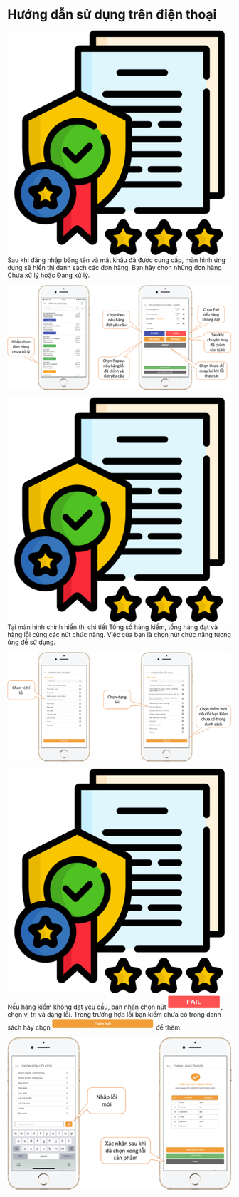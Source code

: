 # Hướng dẫn sử dụng trên điện thoại

![](../.gitbook/assets/compliant.png) Sau khi đăng nhập bằng tên và mật khẩu đã được cung cấp, màn hình ứng dụng sẽ hiển thị danh sách các đơn hàng. Bạn hãy chọn những đơn hàng Chưa xử lý hoặc Đang xử lý.

![](../.gitbook/assets/kcs-chinh.png)

![](../.gitbook/assets/compliant.png) Tại màn hình chính hiển thị chi tiết Tổng số hàng kiểm, tổng hàng đạt và hàng lỗi cùng các nút chức năng. Việc của bạn là chọn nút chức năng tương ứng để sử dụng.

![](../.gitbook/assets/kcs4.png)

![](../.gitbook/assets/compliant.png) Nếu hàng kiểm không đạt yêu cầu, bạn nhấn chọn nút ![](../.gitbook/assets/image%20%285%29.png), chọn vị trí và dạng lỗi. Trong trường hợp lỗi bạn kiểm chưa có trong danh sách hãy chọn ![](../.gitbook/assets/image.png) để thêm.

![](../.gitbook/assets/kcs5.png)

